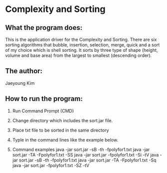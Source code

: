 # Complexity and Sorting

## What the program does:
This is the application driver for the Complexity and Sorting.
There are six sorting algorithms that bubble, insertion, selection, merge, quick and a sort of my choice which is shell sorting.
It sorts by three type of shape (height, volume and base area) from the largest to smallest (descending order).

## The author:
Jaeyoung Kim

## How to run the program:
1) Run Command Prompt (CMD)
2) Change directory which includes the sort.jar file.
3) Place txt file to be sorted in the same directory
4) Typle in the command lines like the example below.

5) Command examples
java -jar sort.jar -sB -th -fpolyfor1.txt
java -jar sort.jar -TA -Fpolyfor1.txt -SS
java -jar sort.jar -fpolyfor1.txt -Si -tV
java -jar sort.jar -sB -th -fpolyfor1.txt
java -jar sort.jar -TA -Fpolyfor1.txt -Sq
java -jar sort.jar -fpolyfor1.txt -SZ -tV
